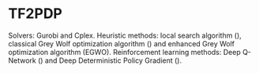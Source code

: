# TF2PDP
Solvers: Gurobi and Cplex.
Heuristic methods: local search algorithm (), classical Grey Wolf optimization algorithm () and enhanced Grey Wolf optimization algorithm (EGWO).
Reinforcement learning methods: Deep Q-Network () and Deep Deterministic Policy Gradient ().
